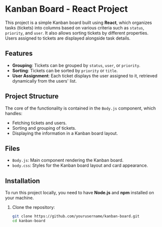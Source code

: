 # Kanban Board - React Project

This project is a simple Kanban board built using **React**, which organizes tasks (tickets) into columns based on various criteria such as `status`, `priority`, and `user`. It also allows sorting tickets by different properties. Users assigned to tickets are displayed alongside task details.

## Features

- **Grouping**: Tickets can be grouped by `status`, `user`, or `priority`.
- **Sorting**: Tickets can be sorted by `priority` or `title`.
- **User Assignment**: Each ticket displays the user assigned to it, retrieved dynamically from the users' list.

## Project Structure

The core of the functionality is contained in the `Body.js` component, which handles:
- Fetching tickets and users.
- Sorting and grouping of tickets.
- Displaying the information in a Kanban board layout.

## Files

- `Body.js`: Main component rendering the Kanban board.
- `body.css`: Styles for the Kanban board layout and card appearance.

## Installation

To run this project locally, you need to have **Node.js** and **npm** installed on your machine.

1. Clone the repository:

   ```bash
   git clone https://github.com/yourusername/kanban-board.git
   cd kanban-board
